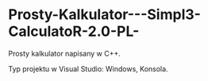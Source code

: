 # Prosty-Kalkulator---Simpl3-CalculatoR-2.0-PL-
Prosty kalkulator napisany w C++.

Typ projektu w Visual Studio: Windows, Konsola.

